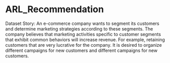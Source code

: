 ﻿# ARL_Recommendation
Dataset Story:
An e-commerce company wants to segment its customers and determine marketing strategies according to these segments. The company believes that marketing activities specific to customer segments that exhibit common behaviors will increase revenue. For example, retaining customers that are very lucrative for the company. It is desired to organize different campaigns for new customers and different campaigns for new customers.
